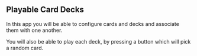 Playable Card Decks
-------------------

In this app you will be able to configure cards and decks and associate them with one another.

You will also be able to play each deck, by pressing a button which will pick a random card.
